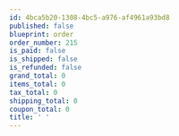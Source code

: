 ```yaml
---
id: 4bca5b20-1308-4bc5-a976-af4961a93bd8
published: false
blueprint: order
order_number: 215
is_paid: false
is_shipped: false
is_refunded: false
grand_total: 0
items_total: 0
tax_total: 0
shipping_total: 0
coupon_total: 0
title: ' '
---
```

